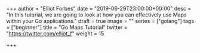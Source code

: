 +++
author = "Elliot Forbes"
date = "2019-06-29T23:00:00+00:00"
desc = "In this tutorial, we are going to look at how you can effectively use Maps within your Go applications."
draft = true
image = ""
series = ["golang"]
tags = ["beginner"]
title = "Go Maps Tutorial"
twitter = "https://twitter.com/elliot_f"
weight = 15

+++
